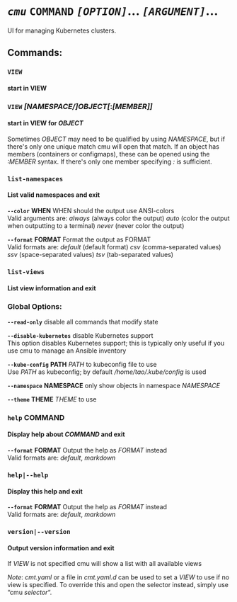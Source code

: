 # ___`cmu`___ __`COMMAND`__ _`[OPTION]`_... _`[ARGUMENT]`_...

UI for managing Kubernetes clusters.

## Commands:
### `VIEW`
#### start in VIEW
  
### `VIEW` _[_NAMESPACE/_]_OBJECT_[_:_[_MEMBER_]]_
#### start in VIEW for _OBJECT_
  
Sometimes _OBJECT_ may need to be qualified by using _NAMESPACE_, but if there's only one unique match cmu will open that match. If an object has members (containers or configmaps), these can be opened using the _:MEMBER_ syntax. If there's only one member specifying _:_ is sufficient.
  
  
### `list-namespaces`
#### List valid namespaces and exit
  
  __`--color`__ __WHEN__
  WHEN should the output use ANSI-colors  
  Valid arguments are:
  _always_ (always color the output)
  _auto_ (color the output when outputting
  to a terminal)
  _never_ (never color the output)

  __`--format`__ __FORMAT__
  Format the output as FORMAT  
  Valid formats are:
  _default_ (default format)
  _csv_ (comma-separated values)
  _ssv_ (space-separated values)
  _tsv_ (tab-separated values)

### `list-views`
#### List view information and exit
  
  
### Global Options:

  __`--read-only`__
disable all commands that modify state  

  __`--disable-kubernetes`__
disable Kubernetes support  
This option disables Kubernetes support;
this is typically only useful if you use
cmu to manage an Ansible inventory

  __`--kube-config`__ __PATH__
_PATH_ to kubeconfig file to use  
Use _PATH_ as kubeconfig; by default
_/home/tao/.kube/config_ is used

  __`--namespace`__ __NAMESPACE__
only show objects in namespace _NAMESPACE_  

  __`--theme`__ __THEME__
_THEME_ to use  

  
### `help` __COMMAND__
#### Display help about _COMMAND_ and exit
  
  __`--format`__ __FORMAT__
  Output the help as _FORMAT_ instead  
  Valid formats are:
  _default_, _markdown_

### `help|--help`
#### Display this help and exit
  
  __`--format`__ __FORMAT__
  Output the help as _FORMAT_ instead  
  Valid formats are:
  _default_, _markdown_

### `version|--version`
#### Output version information and exit
  

If _VIEW_ is not specified cmu will show a list with all available views

_Note_: _cmt.yaml_ or a file in _cmt.yaml.d_ can be used to set a _VIEW_ to use
if no view is specified. To override this and open the selector instead,
simply use “cmu _selector_“.
